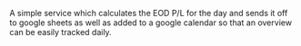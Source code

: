 A simple service which calculates the EOD P/L for the day and sends it off to google sheets as well as added to a google calendar so that an overview can be easily tracked daily.